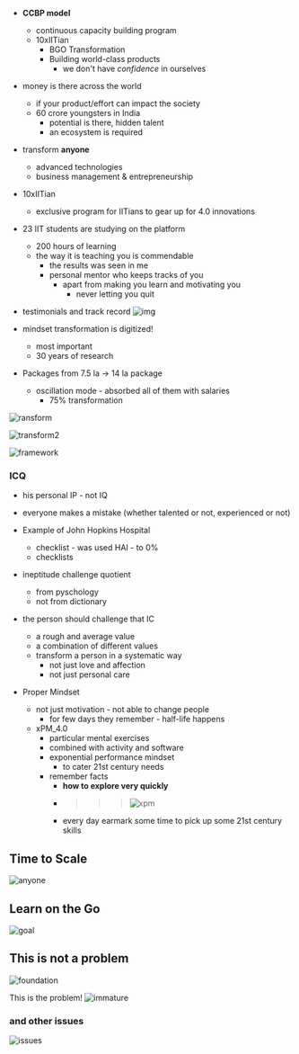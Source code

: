<!-- title: IBHUB notes -->

- **CCBP model**
	- continuous capacity building program 
	- 10xIITian
		- BGO Transformation
		- Building world-class products
			- we don't have *confidence* in ourselves 

- money is there across the world
	- if your product/effort can impact the society
	- 60 crore youngsters in India 
		- potential is there, hidden talent 
		- an ecosystem is required 

- transform **anyone**
	- advanced technologies 
	- business management & entrepreneurship

- 10xIITian
	- exclusive program for IITians to gear up for 4.0 innovations 

- 23 IIT students are studying on the platform 
	- 200 hours of learning 
	- the way it is teaching you is commendable 
		- the results was seen in me 
		- personal mentor who keeps tracks of you
			- apart from making you learn and motivating you
				- never letting you quit 

- testimonials and track record
![img](https://i.imgur.com/Q8oMyuS.jpg)

- mindset transformation is digitized! 
	- most important 
	- 30 years of research 

- Packages from 7.5 la -> 14 la package 
	- oscillation mode - absorbed all of them with salaries 
		- 75% transformation 

![ransform](https://i.imgur.com/DQrFNs5.jpg) 
 
![transform2](https://i.imgur.com/h4azNfR.jpg) 

![framework](https://i.imgur.com/1GhyIF5.jpg) 

### ICQ 
- his personal IP - not IQ 
- everyone makes a mistake (whether talented or not, experienced or not) 
- Example of John Hopkins Hospital 
	- checklist - was used HAI - to 0% 
	- checklists
- ineptitude challenge quotient 
	- from pyschology 
	- not from dictionary 

- the person should challenge that IC 
	- a rough and average value 
	- a combination of different values 
	- transform a person in a systematic way
		- not just love and affection
		- not just personal care 

- Proper Mindset 
	- not just motivation - not able to change people 
		- for few days they remember - half-life happens 
	- xPM_4.0 
		- particular mental exercises 
		- combined with activity and software
		- exponential performance mindset 
			- to cater 21st century needs 
		- remember facts
			- **how to explore very quickly** 
			- >>>	![xpm](https://i.imgur.com/f9BKEQC.jpg)
			- every day earmark some time to pick up some 21st century skills 

## Time to Scale 

![anyone](https://i.imgur.com/uXxmuYJ.jpg) 

## Learn on the Go 

![goal](https://i.imgur.com/Yjqeoqq.jpg) 



## This is not a problem

![foundation](https://i.imgur.com/yB4jDCC.jpg) 

This is the problem! 
![immature](https://i.imgur.com/r6G9XoQ.jpg)

### and other issues
![issues](https://i.imgur.com/IN4FLBV.jpg) 


